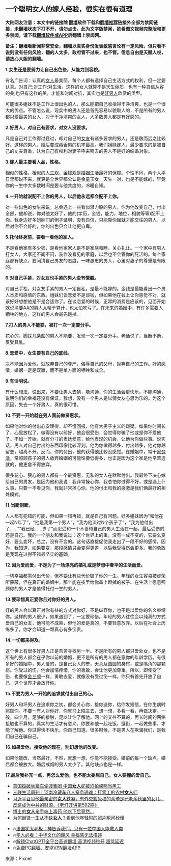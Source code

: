  <!-- 面包屑导航 --> <h2>一个聪明女人的嫁人经验，很实在很有道理</h2> <p class="notice"><b>大陆网友注意：本文中的链接除 <a href="https://github.com/bannedbook/fanqiang" >翻墙</a>软件下载和<a href="https://github.com/killgcd/justmysocks/blob/master/README.md">翻墙推荐</a>链接外全部为禁网链接，未翻墙状态下打不开，请勿点击。此为文字版禁闻，欲看图文视频完整版和更多禁闻，请下载<a href="https://github.com/bannedbook/fanqiang">翻墙软件或APP</a>后翻墙上禁闻网。</p><p>备注：翻墙看新闻非常安全，翻墙以真实身份发表敏感言论有一定风险，但只看不说则没有任何风险，翻的人太多，政府管不过来，也不管。信息自由是天赋人权，请放心大胆的翻墙。</b></p>  <div class="entry"> <p id="conimg"><strong>1.女生还是要努力让自己出色些，从能力到容貌。</strong></p> <p>有名广告词：认真的<a href="https://www.bannedbook.org/bnews/tag/%e5%a5%b3%e4%ba%ba/" class="st_tag internal_tag" rel="tag" title="标签 女人 下的日志">女人</a>最美丽。每个人都有选择自己生活方式的权利，但一定要认真。对自己;对工作;对生活。这样的女人就算不是天生丽质，也有一种自信从容的美,也只有这样的美，才能和时间对抗，其实也是<a href="https://www.bannedbook.org/bnews/tag/%E5%A5%BD%E7%94%B7%E4%BA%BA/" class="st_tag internal_tag" rel="tag" title="标签 好男人 下的日志">好男人</a>欣赏的类型。</p> <p>可能很多姐妹不是工作上很出色的人，那么能把自己收拾得干净清爽，也是一个很大的优点。不管怎么说，现实中的男人还是首先容易以貌取人的，不是所有的男人都只爱最美的女人，对于干净清爽的女人，大多数男人都是有好感的。</p> <p><strong>2.好男人，对自己有要求，对女人没要求。</strong></p> <p>凡是自己对工作得过且过，却对自己的<a href="https://www.bannedbook.org/bnews/tag/%e5%a5%b3%e5%8f%8b/" class="st_tag internal_tag" rel="tag" title="标签 女友 下的日志">女友</a>有诸多要求的男人，还是敬而远之比较好。这样的男人，婚后变成毒舌男的机率最高。我们姐妹嫁人，最少要求的是被自己的丈夫尊重，认为自己有权利对妻子呼来喝去的男人不是好的结婚对象。</p> <p><strong>3.嫁人最主要看人品，性格。</strong></p> <p>相似的性格，相似的<a href="https://www.bannedbook.org/bnews/tag/%E4%BA%BA%E7%94%9F%E8%A7%82/" class="st_tag internal_tag" rel="tag" title="标签 人生观 下的日志">人生观</a>、<a href="https://www.bannedbook.org/bnews/tag/%E9%87%91%E9%92%B1%E8%A7%82/" class="st_tag internal_tag" rel="tag" title="标签 金钱观 下的日志">金钱观</a>是<a href="https://www.bannedbook.org/bnews/tag/%e5%a9%9a%e5%a7%bb/" class="st_tag internal_tag" rel="tag" title="标签 婚姻 下的日志">婚姻</a>生活最好的保障。个性不同，两个人平日里都说不来，就算是全世界都公认是金童玉女，天生一对，也是不能嫁的，毕竟你的一生中大多数时间是要与他共度的，冷暖自知。</p> <p><strong>4.一开始就说配不上你的男人，以后他永远都会配不上你。</strong></p> <p>对一些出色的女生来说，总会遇上一些看似潜力股的男人，你为他改变自己，付出全部，他却说，你对他太好了，他的(学历，金钱，能力，地位，相貌等等)配不上你。我身边好多姐妹们的例子证明，没有自信，只能靠你屈就才能交往的男人，以后对你不会好的，你的出色只会让他更自卑。</p>  <p><strong>5.托付终身前，要看一看他的家人。</strong></p> <p>不是看他家有多少钱，是看他家家人是不是家庭和睦，关心礼让。一个家中有男人打女人，大家还不闻不问，装作没看见的家庭，以后也不会管你的死活的。每个家庭都有缺点，要问清自己男友的态度，一味愚忠的男人，心里对妻子的尊重是有限的。</p> <p><strong>6.对自己手紧，对女友也手紧的男人没有情趣。</strong></p> <p>对自己手松，对女友手紧的男人一定自私，是最不能嫁的。金钱是最能看出一个男人本质和感情的东西。姐妹们谈恋爱不是谈钱，但如果他在钱上让你感觉不对，就该好好想想他是不是合适你了。在谈恋爱的时候，正常的消费是应该的，见面开始就说清要AA的男人太精于算计，也太怕吃亏了。在未来的婚姻中，有许多需要人牺牲的地方，这样的男人会最先跑掉。</p> <p><strong>7.打人的男人不能要，被打一次一定要分手。</strong></p> <p>花心的，脚踩几条船的男人不能要，发现一次一定要分手。老话说了，当断不断，反受其乱。</p> <p><strong>8.恋爱中，女生要有自己的底线。</strong></p> <p>决不能因为爱他，就放弃自己的尊严，侮辱自己的父母，抛弃自己的工作。好的感情，婚姻一定是双赢，而不是单方面的牺牲和成全。</p> <p><strong>9.有话明说。</strong></p>  <p>有什么想法，说出来，不要让男人去猜，能沟通，你的生活会更快乐。不能沟通，说明你们的幸福还没有保证。我想，没有一个男人是以猜女友心思为乐的。为这个原因，失去一个好男人，真的很可惜。</p> <p><strong>10.不要一开始就在男人面前做贤惠状。</strong></p> <p>如果他对你的付出心安理得，却不懂回报，他有大男子主义的嫌疑。如果你时间长了，心里放松了，做得没有以前好，他会很受伤，会觉得你骗了他或是你不爱他了。不如一开始，就有分寸的表达爱意，给他表现的机会，让他为你做些事。说实话，男人对自己付出的东西印像比较深刻。他为你做得越多，付出越多，他对你越留恋，越离不开。反而，你的付出，他的获得他比较没感觉。在婚姻中，常干<a href="https://www.bannedbook.org/bnews/tag/%E5%AE%B6%E5%8A%A1%E6%B4%BB/" class="st_tag internal_tag" rel="tag" title="标签 家务活 下的日志">家务活</a>，常照顾孩子的男人放弃婚姻的可能性要低得多，也正是因为这个家是他辛苦造就的，他更舍不得放弃。</p> <p>很多花心、狠心的男人都有一个最贤惠，无私的女人在默默付出。我最终下决心嫁给自己的男友，是因为他和我说：我非常操心你，我总怕你过得不好，或是遇上什么事，只要一不看见你，我就非常担心你。他的付出和我的感激是我们俩最好的相处模式。</p> <p><strong>11.当断则断。</strong></p> <p>人人都有犯错的可能，但如果一错再错，就是自己有问题。好多姐妹因为“和他在一起N年了”，“他是我第一个男人”，“我为他流过N个孩子了”，“我为他付出了……”“我已经……岁了”而忍受和一个不善待自己的男人生活在一起，最后受伤的还是自己。我的一个朋友和我说过：这个世界上的事，没有一成不变的，它要么变好，要么变坏，总之，没有不变的。这句话直接促使我走出了一段不好的感情。因为，我知道，如果要变，那段感情只会变得更差，以后我受得伤会更多。我的勇敢是我现在过得不错最坚实的基础。</p> <p><strong>12.因为爱而爱，不是为了一场漂亮的婚礼或是梦想中奢华的生活而爱。</strong></p> <p>一切幸福都需付出代价，但不要让有些代价毁了你的一生。年轻的女生容易被虚荣所蒙蔽，但在真正的婚姻中，那个能在夜里给你盖上蹬掉的被子、在生活上愿意照顾你的男人才是值得托付一生的男人。</p> <p><strong>13.要珍惜真正爱你且对你好的男人。</strong></p>  <p>好的男人会以真正对你有益的方式对你好，不是纵容你，也不是以爱你的名义束缚你。这样的男人很少，如果遇到了，一定要珍惜。年轻的男人往往会以纯真的方式爱自己的女友，他可能不成熟，但他的爱是真的，不要轻意放弃。以后在社会上历练多了，你才会知道一颗真心有多宝贵。</p> <p><strong>14.一切都来得及。</strong></p> <p>这个世上有很多好男人正是苦苦寻找另一半。不是所有的男人都只爱处女，也不是所有的男人都会在乎你以前的婚姻，更不是所有的男人都在意你的年龄学历。有很多好的婚姻中，男人爱的，是自己女人的笨，天真及圆圆的身材，或是嘴角的那颗痣。你受过的伤，他会加倍疼惜，你的勇敢，会让他更加尊重。所以，即使受了伤，也要像<a href="https://www.bannedbook.org/bnews/tag/%E9%87%91%E4%B8%89%E9%A1%BA/" class="st_tag internal_tag" rel="tag" title="标签 金三顺 下的日志">金三顺</a>一样，勇敢去爱，就像没有受过伤一样。你只有首先开放了自己，这个世界才会放开你。</p> <p><strong>15.不要为男人一开始的追求就付出自己的心。</strong></p> <p>好男人和坏男人在追求你之初，都会关心你，接你送你，给你发短信，在你生病时照顾你。不要一有人对你好，你就马上陷进去，想一想，多看一看，再做决定。一般，四个月，足够的接触，足以让你了解他。网上的交往不算的，再长时间的网络接触也不算的，真实的生活才有意义。你要和他一起吃饭，逛街，一起做些事，才能了解他。你过得快不快乐，你自己知道。很多时候，不是男人在欺骗我们，是我们自己在骗自己。</p> <p><strong>16.如果爱他，接受他的现在，别幻想他的改变。</strong></p> <p>如果他能改，当然最好，不然，就想一想，你能不能接受。婚前的每一个缺点，婚后都会被放大。婚后戒烟的男人太少了。其他缺点也是一样。</p> <p><strong>17.最后我补充一点，再怎么爱他，也不能太委屈自己，女人要懂的爱自己。</strong></p> <!--<div id="taboola-mid-1"></div>--><ul class='op-related-articles' title='相关阅读'> <li><a href='https://www.bannedbook.org/bnews/headline/20240627/2055368.html' target='_blank'>意国捣破坐豪车偷渡集团 中国<b>女人</b>蛇被迫拍祼照当黑工</a></li> <li><a href='https://www.bannedbook.org/bnews/baitai/20240624/2053754.html' target='_blank'>三联生活周刊｜河南冷藏车八人窒息遇难：打零工的农村<b>女人</b>们</a></li> <li><a href='https://www.bannedbook.org/bnews/sohnews/20240623/2053607.html' target='_blank'>习近平召见他最亲密的<b>女人</b>铁凝，有外交豁免权的余琦是元老余秋里的女儿，反腐成为中共的财源。《老灯开讲第592期》</a></li> <li><a href='https://www.bannedbook.org/bnews/comments/20240623/2053444.html' target='_blank'>博士的<b>女人</b>亲手端上毒药 他吃下后竟然…</a></li> <li><a href='https://www.bannedbook.org/bnews/yule/20240619/2052093.html' target='_blank'>为何谢贤一生从不缺<b>女人</b>？看到他年轻时的照片瞬间秒懂</a></li> </ul> <ul class="texttj"> <li>🔥<a href="https://www.bannedbook.org/bnews/ssgc/20230219/1850782.html" target="_blank">法国犹太老板：神告诉我们，只有一位中国人能救人类</a></li> <li>🔥<a href="https://www.bannedbook.org/bnews/comments/20220220/1694796.html" target="_blank">华人必看：中华文化的飓风 幸福感无法描述</a></li> <li>🔥<a href="https://github.com/bannedbook/fanqiang/wiki/V2ray%E6%9C%BA%E5%9C%BA" target="_blank">解锁ChatGPT|全平台高速翻墙:高清视频秒开,超低延迟</a></li> <li>🔥<a href="https://github.com/bannedbook/fanqiang/wiki/%E7%A6%81%E9%97%BB%E7%BD%91%E5%AE%89%E5%8D%93%E7%BF%BB%E5%A2%99%E6%96%B0%E9%97%BBAPP" target="_blank">免费PC翻墙、安卓VPN翻墙APP</a></li> </ul><p class="src-info">来源：Pixnet </p> <a name='sharetosocial'></a> <div style="margin-bottom:5px;padding-bottom:5px;clear:both"> <div id="archive-pix-1" class="banner-ads"> <!-- AuctionX Display platform tag START --> <div id="27602x728x90x621x_ADSLOT1" clicktrack="%%CLICK_URL_ESC%%"></div>  <!-- AuctionX Display platform tag END --> </div> <div id="archive-pix-2" class="banner-ads"> <!-- AuctionX Display platform tag START --> <div id="27556x300x250x621x_ADSLOT1" clicktrack="%%CLICK_URL_ESC%%" style="margin:0 auto;text-align:center"></div>  <!-- AuctionX Display platform tag END --> </div> </div>  <div id="archive-pix-1" class="banner-ads"> <!-- AuctionX Display platform tag START --> <div id="27603x728x90x621x_ADSLOT1" clicktrack="%%CLICK_URL_ESC%%"></div>  <!-- AuctionX Display platform tag END --> </div> </div><!--END ENTRY--> 